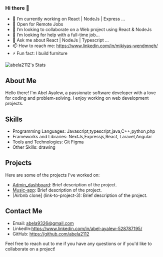  

<!--
**abela2112/abela2112** is a ✨ _special_ ✨ repository because its `README.md` (this file) appears on your GitHub profile.

Here are some ideas to get you started:



- 🔭 I’m currently working on ...
- 🌱 I’m currently learning ...
- 👯 I’m looking to collaborate on ...
- 🤔 I’m looking for help with ...
- 💬 Ask me about ...
- 📫 How to reach me: ...
- 😄 Pronouns: ...
- ⚡ Fun fact: ...
-->
### Hi there 👋

- 🔭 I’m currently working on React | NodeJs | Express ...
- 🌱 Open for Remote Jobs
- 👯 I’m looking to collaborate on a Web project using React & NodeJs
- 🤔 I’m looking for help with a full-time job...
- 💬 Ask me about React | NodeJs | Typescript ...
- 📫 How to reach me: https://www.linkedin.com/in/mikiyas-wendmneh/
- ⚡ Fun fact: I build furniture

  
![abela2112's Stats](https://github-readme-stats.vercel.app/api?username=abela2112&theme=tokyonight&show_icons=true&hide_border=true&count_private=true)

## About Me
Hello there! I'm Abel Ayalew, a passionate software developer with a love for coding and problem-solving. I enjoy working on web development projects.
## Skills
- Programming Languages: Javascript,typescript,java,C++,python,php
- Frameworks and Libraries: NextJs,Expressjs,React, Laravel,Angular
- Tools and Technologies: Git Figma
- Other Skills: drawing

## Projects
Here are some of the projects I've worked on:

- [Admin_dashboard](link-to-project-1): Brief description of the project.
- [Music-app](link-to-project-2): Brief description of the project.
- [Airbnb clone] (link-to-project-3): Brief description of the project.

## Contact Me
- Email: abela9326@gmail.com
- LinkedIn:https://www.linkedin.com/in/abel-ayalew-528787195/ 
- GitHub: https://github.com/abela2112

Feel free to reach out to me if you have any questions or if you'd like to collaborate on a project!

